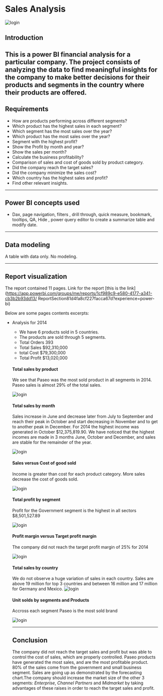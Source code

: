 # Sales Analysis
![login](https://github.com/dansakoc/Image/blob/master/image%20of%20finance.jpg?raw=true)

## Introduction
This is a power BI financial analysis for a particular company. The project consists of analyzing the data to find meaningful insights for the company to make better decisions for their products and segments in the country where their products are offered.
---------

## Requirements
* How are products performing across different segments?
* Which product has the highest sales in each segment?
* Which segment has the most sales over the year?
* Which product has the most sales over the year?
* Segment with the highest profit?
* Show the Profit by month and year?
* Show the sales per month?
* Calculate the business profitability?
* Comparison of sales and cost of goods sold by product category.
* Did the company reach the target sales?
* Did the company minimize the sales cost?
* Which country has the highest sales and profit?
* Find other relevant insights.
---------

## Power BI concepts used
* Dax, page navigation, filters , drill through, quick measure, bookmark, tooltips, QA, Hide , power query editor to create a  summarize table and modify date.
---------

## Data modeling
A table with data only. No modeling.

---------
## Report visualization
The report contained 11 pages. Link for the report [this is the link](https://app.powerbi.com/groups/me/reports/1cf989c9-e580-4177-a341-cb3b2b93dd13/ ReportSection81d4fa8cf227facca67d?experience=power-bi)


Below are some pages contents excerpts:

* Analysis for 2014
   - We have 6 products sold in 5 countries.
   - The products are sold through 5 segments.
   - Total Orders  393
   - Total Sales   $92,310,000
   - total Cost    $79,300,000
   - Total Profit  $13,020,000


  #### Total sales by product
  
  We see that Paseo was the most sold product in all segments in 2014. Paseo sales is almost 29% of the total sales.
  
  ![login](https://github.com/dansakoc/Image/blob/master/Sales%20by%20product%202023-08-05%20030638.png?raw=true)



  #### Total sales by month

  Sales increase in June and decrease later from July to September and reach their peak in October and start decreasing in November and 
  to get to another peak in December.
  For 2014 the highest income was generated in October $12,375,819.90.
  We have noticed that the highest incomes are made in 3 months June, October and December, and sales are stable for the remainder of the 
 year.

  ![login](https://github.com/dansakoc/Image/blob/master/Total%20sales%20by%20month%202023-08-05%20031707.png?raw=true)
  


  #### Sales versus Cost of good sold

   Income is greater than cost for each product category. More sales decrease the cost of goods sold.
  
  ![login](https://github.com/dansakoc/Image/blob/master/Sales%20vs%20COGS%202023-08-05%20033054.png?raw=true)



  #### Total profit by segment

  Profit for the Government segment is the highest in all sectors $8,501,527.89
  
  ![login](https://github.com/dansakoc/Image/blob/master/Total%20Profit%20by%20segments%202023-08-05%20032104.png?raw=true)



  #### Profit margin versus Target profit margin

  The company did not reach the target profit margin of 25% for 2014
  
   ![login](https://github.com/dansakoc/Image/blob/master/Profit%20margin%20versus%20target%20profit%20margin%202023-08-05%20032514.png?raw=true)



  #### Total sales by country

  We do not observe a huge variation of sales in each country. Sales are above 19 million for top 3 countries and between 16 million and 17 million for Germany and Mexico.
   ![login](https://github.com/dansakoc/Image/blob/master/Total%20sales%20by%20country%202023-08-05%20033844.png?raw=true)



  #### Unit solds by segments and Products

  Accross each segment Paseo is the most sold brand
  
  ![login](https://github.com/dansakoc/Image/blob/master/Unit%20sold%20by%20segment%20and%20product%202023-08-05%20033651.png?raw=true)
  


  ------
  ## Conclusion
  The company did not reach the target sales and profit but was able to control the cost of sales, which are properly controlled. Paseo products have generated the most sales, and are the most profitable product. 80% of the sales come from the government and small business segment.
Sales are going up as demonstrated by the forecasting chart.The company should increase the market size of the other 3 segments: _Enterprise_, _Channel Partners_ and _Midmarket_  by taking advantages of these raises in order to reach the target sales and profit.


  



